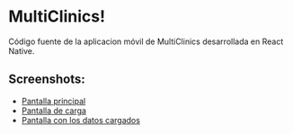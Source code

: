 # MultiClinics!

Código fuente de la aplicacion móvil de MultiClinics desarrollada en React Native. 
## Screenshots:

 - [Pantalla principal](https://raw.githubusercontent.com/Ronald021/ClinicApp/main/img/Screenshots/img1.jpg)
 - [Pantalla de carga](https://raw.githubusercontent.com/Ronald021/ClinicApp/main/img/Screenshots/img2.jpg)
 - [Pantalla con los datos cargados](https://raw.githubusercontent.com/Ronald021/ClinicApp/main/img/Screenshots/img3.jpg)
